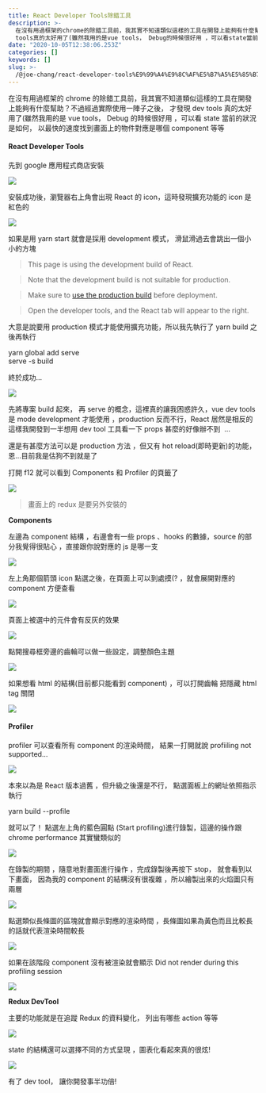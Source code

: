 ```yaml
---
title: React Developer Tools除錯工具
description: >-
  在沒有用過框架的chrome的除錯工具前，我其實不知道類似這樣的工具在開發上能夠有什麼幫助？不過經過實際使用一陣子之後， 才發現dev
  tools真的太好用了(雖然我用的是vue tools， Debug的時候很好用 ，可以看state當前的狀況是如何，…
date: "2020-10-05T12:38:06.253Z"
categories: []
keywords: []
slug: >-
  /@joe-chang/react-developer-tools%E9%99%A4%E9%8C%AF%E5%B7%A5%E5%85%B7-abe4156e81ca
---
```


在沒有用過框架的 chrome 的除錯工具前，我其實不知道類似這樣的工具在開發上能夠有什麼幫助？不過經過實際使用一陣子之後， 才發現 dev tools 真的太好用了(雖然我用的是 vue tools， Debug 的時候很好用 ，可以看 state 當前的狀況是如何， 以最快的速度找到畫面上的物件對應是哪個 component 等等

#### React Developer Tools

先到 google 應用程式商店安裝

![](/img/1__dYVBbiQ3XjGKY4npPLLrgA.png)

安裝成功後，瀏覽器右上角會出現 React 的 icon，這時發現擴充功能的 icon 是紅色的

![](/img/1__JEWAX99M5Mik9O9dUc__yFA.png)

如果是用 yarn start 就會是採用 development 模式， 滑鼠滑過去會跳出一個小小的方塊

> This page is using the development build of React.

> Note that the development build is not suitable for production.

> Make sure to [use the production build](https://facebook.github.io/react/docs/optimizing-performance.html#use-the-production-build) before deployment.

> Open the developer tools, and the React tab will appear to the right.

大意是說要用 production 模式才能使用擴充功能，所以我先執行了 yarn build 之後再執行

yarn global add serve  
serve -s build

終於成功...

![](/img/1__yY18KB__CSX5a4iuWBWi2jA.png)

先將專案 build 起來， 再 serve 的概念，這裡真的讓我困惑許久，vue dev tools 是 mode development 才能使用 ，production 反而不行，React 居然是相反的 這樣我開發到一半想用 dev tool 工具看一下 props 甚麼的好像辦不到  …

還是有甚麼方法可以是 production 方法 ，但又有 hot reload(即時更新)的功能，恩…目前我是估狗不到就是了

打開 f12 就可以看到 Components 和 Profiler 的頁籤了

![](/img/1__WLGPVZTzGEmlRuJtDbCLrQ.png)

> 畫面上的 redux 是要另外安裝的

**Components**

左邊為 component 結構 ，右邊會有一些 props 、hooks 的數據，source 的部分我覺得很貼心 ，直接跟你說對應的 js 是哪一支

![](/img/1__tlHzUqfl2ChoFxRqXsosaA.png)

左上角那個箭頭 icon 點選之後，在頁面上可以到處摸(? ，就會展開對應的 component 方便查看

![](/img/1__haxQrtDGsYBDo9RYWW6Dug.png)

頁面上被選中的元件會有反灰的效果

![](/img/1__0XOSyT66P6GSwlvi1WMMKQ.png)

點開搜尋框旁邊的齒輪可以做一些設定，調整顏色主題

![](/img/1__SAZrH__3RtaXgLJLmRyBRYg.png)

如果想看 html 的結構(目前都只能看到 component) ，可以打開齒輪 把隱藏 html tag 關閉

![](/img/1__o9T3eSB06r1nVe__bqMCdCw.png)

#### Profiler

profiler 可以查看所有 component 的渲染時間， 結果一打開就說 profiiling not supported…

![](/img/1__v3D7fDNl8cN9aDzrqvxBLQ.png)

本來以為是 React 版本過舊 ，但升級之後還是不行， 點選面板上的網址依照指示執行

yarn build --profile

就可以了！ 點選左上角的藍色圓點 (Start profiling)進行錄製，這邊的操作跟 chrome performance 其實蠻類似的

![](/img/1__ohyGuJs8s3YEWYZE9JLluw.png)

在錄製的期間 ，隨意地對畫面進行操作 ，完成錄製後再按下 stop， 就會看到以下畫面， 因為我的 component 的結構沒有很複雜 ，所以繪製出來的火焰圖只有兩層

![](/img/1__NjuokKjHf5FSwuf9FvFwDw.png)

點選類似長條圖的區塊就會顯示對應的渲染時間 ，長條圖如果為黃色而且比較長的話就代表渲染時間較長

![](/img/1__K3KUG4e75Uxc5mgkjIeQ3A.png)

如果在該階段 component 沒有被渲染就會顯示 Did not render during this profiling session

![](/img/1__9kfRCXHb7JQ4JHxTQgcLgg.png)

**Redux DevTool**

主要的功能就是在追蹤 Redux 的資料變化， 列出有哪些 action 等等

![](/img/1__p4UoAxgziy2ZSluxprvRTg.png)

state 的結構還可以選擇不同的方式呈現 ，圖表化看起來真的很炫!

![](/img/1__4c1zKHE25w__iFxLcAszpMA.png)

有了 dev tool， 讓你開發事半功倍!

